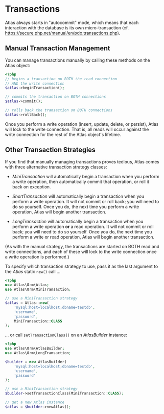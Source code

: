 # Transactions

Atlas always starts in "autocommit" mode, which means that each interaction with
the database is its own micro-transaction (cf. <https://secure.php.net/manual/en/pdo.transactions.php>).

## Manual Transaction Management

You can manage transactions manually by calling these methods on the Atlas object:

```php
<?php
// begins a transaction on BOTH the read connection
// AND the write connection
$atlas->beginTransaction();

// commits the transaction on BOTH connections
$atlas->commit();

// rolls back the transaction on BOTH connections
$atlas->rollBack();
```

Once you perform a write operation (insert, update, delete, or persist), Atlas
will lock to the write connection. That is, all reads will occur against the
write connection for the rest of the Atlas object's lifetime.

## Other Transaction Strategies

If you find that manually managing transactions proves tedious, Atlas comes with
three alternative transaction strategy classes:

- _MiniTransaction_ will automatically begin a transaction when you perform a
  write operation, then automatically commit that operation, or roll it back on
  exception.

- _ShortTransaction_ will automatically begin a transaction when you perform a
  write operation. It will not commit or roll back; you will need to do so
  yourself. Once you do, the next time you perform a write operation, Atlas will
  begin another transaction.

- _LongTransaction_ will automatically begin a transaction when you perform a
  write operation **or** a read operation. It will not commit or roll back; you
  will need to do so yourself. Once you do, the next time you perform a write or
  read operation, Atlas will begin another transaction.

(As with the manual strategy, the transactions are started on BOTH read and
write connections, and each of these will lock to the write connection once a
write operation is performed.)

To specify which transaction strategy to use, pass it as the last argument to
the _Atlas_ static `new()` call ...

```php
<?php
use Atlas\Orm\Atlas;
use Atlas\Orm\MiniTransaction;

// use a MiniTransaction strategy
$atlas = Atlas::new(
    'mysql:host=localhost;dbname=testdb',
    'username',
    'password',
    MiniTransaction::CLASS
);
```

... or call `setTransactionClass()` on an _AtlasBuilder_ instance:

```php
<?php
use Atlas\Orm\AtlasBuilder;
use Atlas\Orm\LongTransaction;

$builder = new AtlasBuilder(
    'mysql:host=localhost;dbname=testdb',
    'username',
    'password'
);

// use a MiniTransaction strategy
$builder->setTransactionClass(MiniTransaction::CLASS);

// get a new Atlas instance
$atlas = $builder->newAtlas();
```
